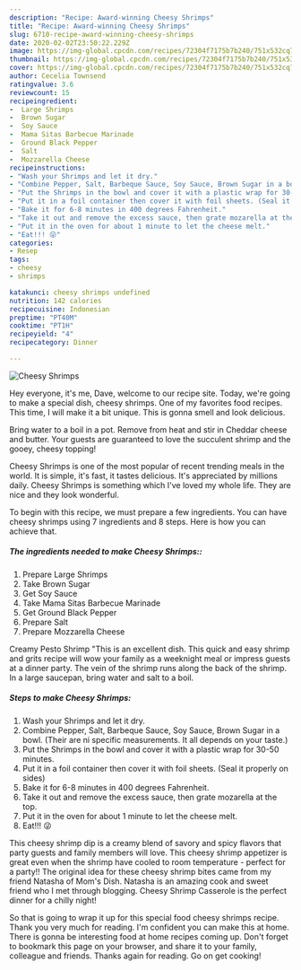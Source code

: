 ```yaml
---
description: "Recipe: Award-winning Cheesy Shrimps"
title: "Recipe: Award-winning Cheesy Shrimps"
slug: 6710-recipe-award-winning-cheesy-shrimps
date: 2020-02-02T23:50:22.229Z
image: https://img-global.cpcdn.com/recipes/72304f7175b7b240/751x532cq70/cheesy-shrimps-recipe-main-photo.jpg
thumbnail: https://img-global.cpcdn.com/recipes/72304f7175b7b240/751x532cq70/cheesy-shrimps-recipe-main-photo.jpg
cover: https://img-global.cpcdn.com/recipes/72304f7175b7b240/751x532cq70/cheesy-shrimps-recipe-main-photo.jpg
author: Cecelia Townsend
ratingvalue: 3.6
reviewcount: 15
recipeingredient:
-  Large Shrimps
-  Brown Sugar
-  Soy Sauce
-  Mama Sitas Barbecue Marinade
-  Ground Black Pepper
-  Salt
-  Mozzarella Cheese
recipeinstructions:
- "Wash your Shrimps and let it dry."
- "Combine Pepper, Salt, Barbeque Sauce, Soy Sauce, Brown Sugar in a bowl. (Their are ni specific measurements. It all depends on your taste.)"
- "Put the Shrimps in the bowl and cover it with a plastic wrap for 30-50 minutes."
- "Put it in a foil container then cover it with foil sheets. (Seal it properly on sides)"
- "Bake it for 6-8 minutes in 400 degrees Fahrenheit."
- "Take it out and remove the excess sauce, then grate mozarella at the top."
- "Put it in the oven for about 1 minute to let the cheese melt."
- "Eat!!! 😜"
categories:
- Resep
tags:
- cheesy
- shrimps

katakunci: cheesy shrimps undefined
nutrition: 142 calories
recipecuisine: Indonesian
preptime: "PT40M"
cooktime: "PT1H"
recipeyield: "4"
recipecategory: Dinner

---
```



![Cheesy Shrimps](https://img-global.cpcdn.com/recipes/72304f7175b7b240/751x532cq70/cheesy-shrimps-recipe-main-photo.jpg)

Hey everyone, it's me, Dave, welcome to our recipe site. Today, we're going to make a special dish, cheesy shrimps. One of my favorites food recipes. This time, I will make it a bit unique. This is gonna smell and look delicious.

Bring water to a boil in a pot. Remove from heat and stir in Cheddar cheese and butter. Your guests are guaranteed to love the succulent shrimp and the gooey, cheesy topping!

Cheesy Shrimps is one of the most popular of recent trending meals in the world. It is simple, it's fast, it tastes delicious. It's appreciated by millions daily. Cheesy Shrimps is something which I've loved my whole life. They are nice and they look wonderful.


To begin with this recipe, we must prepare a few ingredients. You can have cheesy shrimps using 7 ingredients and 8 steps. Here is how you can achieve that.

##### The ingredients needed to make Cheesy Shrimps::

1. Prepare  Large Shrimps
1. Take  Brown Sugar
1. Get  Soy Sauce
1. Take  Mama Sitas Barbecue Marinade
1. Get  Ground Black Pepper
1. Prepare  Salt
1. Prepare  Mozzarella Cheese


Creamy Pesto Shrimp &#34;This is an excellent dish. This quick and easy shrimp and grits recipe will wow your family as a weeknight meal or impress guests at a dinner party. The vein of the shrimp runs along the back of the shrimp. In a large saucepan, bring water and salt to a boil. 

##### Steps to make Cheesy Shrimps:

1. Wash your Shrimps and let it dry.
1. Combine Pepper, Salt, Barbeque Sauce, Soy Sauce, Brown Sugar in a bowl. (Their are ni specific measurements. It all depends on your taste.)
1. Put the Shrimps in the bowl and cover it with a plastic wrap for 30-50 minutes.
1. Put it in a foil container then cover it with foil sheets. (Seal it properly on sides)
1. Bake it for 6-8 minutes in 400 degrees Fahrenheit.
1. Take it out and remove the excess sauce, then grate mozarella at the top.
1. Put it in the oven for about 1 minute to let the cheese melt.
1. Eat!!! 😜


This cheesy shrimp dip is a creamy blend of savory and spicy flavors that party guests and family members will love. This cheesy shrimp appetizer is great even when the shrimp have cooled to room temperature - perfect for a party!! The original idea for these cheesy shrimp bites came from my friend Natasha of Mom&#39;s Dish. Natasha is an amazing cook and sweet friend who I met through blogging. Cheesy Shrimp Casserole is the perfect dinner for a chilly night! 

So that is going to wrap it up for this special food cheesy shrimps recipe. Thank you very much for reading. I'm confident you can make this at home. There is gonna be interesting food at home recipes coming up. Don't forget to bookmark this page on your browser, and share it to your family, colleague and friends. Thanks again for reading. Go on get cooking!
